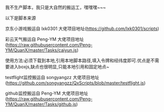 我不生产脚本，我只是大自然的搬运工，嘿嘿嘿~~~

以下是脚本来源

京东小游戏搬运自 lxk0301 大佬项目地址(https://github.com/lxk0301/scripts)

彩云天气搬运自 Peng-YM 大佬项目地址(https://raw.githubusercontent.com/Peng-YM/QuanX/master/Tasks/caiyun.js)

使用方法:必须下载到本地,引用本地脚本路径,填入令牌和经纬度即可.优点是不需要进入boxjs,缺点也很明显,只能本地引用和固定地点~

testflight监控搬运自 songyangzz 大佬项目地址(https://github.com/songyangzz/QxScripts/blob/master/testflight.js)

github监控搬运自 Peng-YM 大佬项目地址(https://raw.githubusercontent.com/Peng-YM/QuanX/master/Tasks/github.js)

